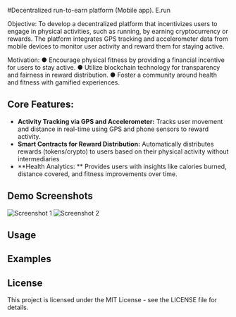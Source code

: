 #Decentralized run-to-earn platform (Mobile app). E.run

Objective:
To develop a decentralized platform that incentivizes users to engage in physical activities,
such as running, by earning cryptocurrency or rewards. The platform integrates GPS
tracking and accelerometer data from mobile devices to monitor user activity and reward
them for staying active.

Motivation:
● Encourage physical fitness by providing a financial incentive for users to stay active.
● Utilize blockchain technology for transparency and fairness in reward distribution.
● Foster a community around health and fitness with gamified experiences.

## Core Features:

- **Activity Tracking via GPS and Accelerometer:** Tracks user movement and
distance in real-time using GPS and phone sensors to reward activity.
- **Smart Contracts for Reward Distribution:** Automatically distributes rewards
(tokens/crypto) to users based on their physical activity without intermediaries
- **Health Analytics: ** Provides users with insights like calories burned,
distance covered, and fitness improvements over time.

## Demo Screenshots

![Screenshot 1](image.png)
![Screenshot 2](image-1.png)

## Usage

## Examples

## License

This project is licensed under the MIT License - see the LICENSE file for details.

